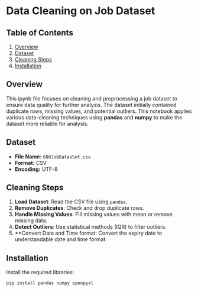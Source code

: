 # Data Cleaning on Job Dataset  
## Table of Contents  
1. [Overview](#overview)  
2. [Dataset](#Dataset)  
3. [Cleaning Steps](#Cleaning-Steps)  
4. [Installation](#installation)  


## Overview  
This ipynb file focuses on cleaning and preprocessing a job dataset to ensure data quality for further analysis. The dataset initially contained duplicate rows, missing values, and potential outliers. This notebook applies various data-cleaning techniques using **pandas** and **numpy** to make the dataset more reliable for analysis.  

## Dataset
- **File Name:** `680JobDatasSet.csv`  
- **Format:** CSV  
- **Encoding:** UTF-8  

## Cleaning Steps  
1. **Load Dataset**: Read the CSV file using `pandas`.  
2. **Remove Duplicates**: Check and drop duplicate rows.  
3. **Handle Missing Values**: Fill missing values with mean or remove missing data.  
4. **Detect Outliers**: Use statistical methods (IQR) to filter outliers.  
5. **Convert Date and Time format: Convert the expiry date to understandable date and time format. 

## Installation  
Install the required libraries:  
```bash
pip install pandas numpy openpyxl
```
